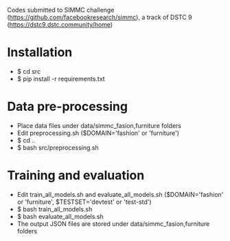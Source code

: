 Codes submitted to SIMMC challenge (https://github.com/facebookresearch/simmc), a track of DSTC 9 (https://dstc9.dstc.community/home)

# Installation
- $ cd src
- $ pip install -r requirements.txt

# Data pre-processing
- Place data files under data/simmc_fasion,furniture folders
- Edit preprocessing.sh ($DOMAIN='fashion' or 'furniture')
- $ cd ..
- $ bash src/preprocessing.sh 

# Training and evaluation
- Edit train_all_models.sh and evaluate_all_models.sh ($DOMAIN='fashion' or 'furniture', $TESTSET='devtest' or 'test-std')
- $ bash train_all_models.sh
- $ bash evaluate_all_models.sh
- The output JSON files are stored under data/simmc_fasion,furniture folders

